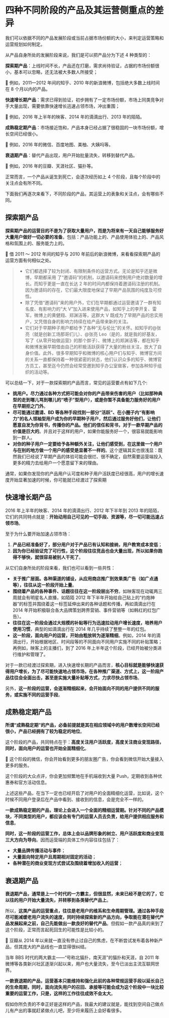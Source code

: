 # 四种不同阶段的产品及其运营侧重点的差异

我们可以依据不同的产品发展阶段或当前占据市场份额的大小，来判定运营策略和运营规划如何制定。

从产品自身所处的发展阶段来说，我们是可以把产品分为下述 4 种类型的：

**探索期产品**：上线时间不长，产品还在打磨，需求尚待验证，占据的市场份额很小，基本可以忽略，还无法被大多数人所接受；

🌰 例如，2011—2012 年间的知乎、2010 年的新浪微博，包括绝大多数上线时间 在 8 个月以内的产品。

**快速增长期产品**：需求已得到验证，初步拥有了一定市场份额，市场上同类竞争对手大量出现，需要依靠快速增长迅速占领市场，冲出重围；

🌰 例如，2016 年上半年的映客、2014 年的滴滴出行、2013 年的陌陌。

**成熟稳定期产品**：市场接近饱和，产品本身已经占据了很稳固的一块市场份额，增长空间已经很小。

🌰 例如，2016 年的微信、百度地图、美柚、大姨吗等。

**衰退期产品**：替代产品出现，用户开始批量流失，转移到替代产品。

🌰 例如，2016 年的豆瓣、天涯社区、猫扑等。

正常而言，一个产品从诞生到死亡，会逐次经历如上 4 个阶段，且每个阶段中的关注点会有所不同。

下面我们再逐次来看下，不同阶段的产品，其运营上的表象和关注点，会有哪些不同。

## 探索期产品

**探索期产品的运营目的不是为了获取大量用户，而是为将来有一天自己能够服务好大量用户做好一切必要的准备**。包括：产品功能上的、产品使用体验上的、产品风格和氛围上的、服务能力上的。

🌰 借 2011 ～ 2012 年间的知乎与 2010 年前后的新浪微博，来看看探索期产品的运营方面有何相似之处。

> - 它们都选择了较为封闭、有限制条件的运营方式。无论是知乎还是微博，早期都采用 了“邀请码”的机制，以邀请码来控制用户绝对数量的增长。而知乎更是一直在长达 2 年的时间内都保持着邀请码注册的机制。因为邀请码的存在，它们最大限度地保证了早期产品氛围的纯度及可控性。
> - 除了凭借“邀请码”来的用户外，它们在早期都通过运营邀请了一群有知名度、有影响力的“大 V”加入进来使用产品，如知乎上的李开复、雷军，微博上的黄健翔、郑渊洁等，这群大 V 既成为了早期产品的忠实用户，又凭借自身的影响力持续在给产品带来新的关注。
> - 它们对于早期种子用户都给予了各种“无与伦比”的关怀。如知乎的@张亮（就是创新工场那哥们儿）、@张亮 Leo（是的，就是我的好基友，写了《从零开始做运营》的那个胖子）、微博上的郑渊洁等，都在知乎和微博发展早期借由自己的积极活跃获得了大量的粉丝关注，放大了自身价值。此外，很多早期知乎和微博的核心用户们与知乎、微博官方间的关系一直都保持着一种很紧密的状态，他们认识众多的知乎、微博官方员工，甚至迄今仍然会经常受邀到知乎办公室做客，参加各种知乎组织的活动等。

可以总结一下，对于一款探索期的产品而言，常见的运营要点有如下几个:

- **挑用户。尽力通过各种方式把可能会对你的产品带来伤害的用户（比如那种典型的走到哪儿骂到哪儿的“喷子”型用户），或是你暂不具备能力服务好的用户在早期拒之门外**。
- **尽可能通过邀请、BD 等各种手段找到一部分“活跃”、在小圈子内“有影响力”的名人领袖型用户成为你的早期种子用户，然后通过服务好他们，让他们愿意自发为你背书，传播你的产品。他们的信任和背书，对于一款早期产品的价值是巨大的**。并且对于这样的用户，如果你能服务好一个，很容易就能影响到一群人。
- **对你的种子用户一定要给予各种额外关注，让他们感受到，在这里做一个用户与在别的地方做一个用户的感受是显著不一样的**。这个逻辑其实也很浅显：既然我们已经说了早期产品的体验可能会很烂、很不确定，自然需要运营端投入更多的精力去给用户一个愿意留下来的理由。

通常，如果你发现你的产品用户认可度和种子用户活跃度已经很高，用户的增长速度开始显著加速的时候，你可能就已经渡过了探索期

## 快速增长期产品

2016 年上半年的映客、2014 年的滴滴出行、2012 年下半年到 2013 年的陌陌，它们的共同特点就是：**开始动用自己可见的一切手段、资源等，尽一切可能迅速占领市场**。

至于为什么要开始加速占领市场：

1. **产品已经准备好了，部分用户对于产品已有认知和接纳，用户教育成本变低**；
2. **因为你已经验证完了可行性，这个阶段往往竞品也会大量出现，所以如果你跑得不够快，就很容易被别人干死了**。

从它们自身所处的阶段来看，我们也可以看到一些共性：

- **关于推广层面。各种渠道的铺设，从应用商店推广到效果类广告（如广点通等），往往从这一阶段开始上量**。
- **围绕着产品的各种事件、话题往往在这一阶段层出不穷**。如映客现在动辄两三周就会有明星名人直播，如陌陌 2012 年下半年开始给自己贴上的“约炮神器”的标签并围绕着这一标签延伸出来的各种话题和传播，再如滴滴出行在 2014 年开始积极联合各大品牌策划跨界营销、事件营销等（如韩红的红包广告）。
- **往往在这一阶段会通过大规模的补贴等行为迅速拉动用户增长速度，培养用户使用习惯**，典型的如滴滴出行在 2014 年几乎持续了整整一年的红包。
- **这一阶段，面向用户的运营，开始由粗放转为逐渐精细**。例如，2014 年的滴滴出行，开始根据地区、时间段等的不同面向不同用户实施不同的补贴策略；再例如，映客上的主播们，到了 2016 年上半年这个阶段，已经开始被分类进行维护和管理了。

对于一款已经渡过探索期，进入快速增长期的产品而言，**核心目标就是能够快速获得用户增长，为了尽可能快速地占领市场，在各种推广渠道、方式上，这一阶段产品往往会全面出击，甚至是实施大量补贴等方式，力求尽快占领市场**。

另外，**这一阶段的运营，会逐渐精细起来，会开始面向不同的用户提供不同的服务，或实施不同的运营手段**。

## 成熟稳定期产品

**所谓“成熟稳定期”的产品，必备前提就是其在相应领域中的用户数增长空间已经很小，产品已经拥有了较为稳定的地位**。

这个阶段的产品，共同特点在于：**高度关注用户活跃度，高度关注商业变现路径，同时，面向用户的运营也开始全面精细化**。

🌰 这个阶段的微信，你会开始看到更多的朋友圈广告，你会看到微信开始大量接入更多的服务。

这个阶段的大众点评，你会更加频繁地在手机端收到大量 Push，定期收到各种优惠券和官方活动信息。

上述这些产品，在当下一定也已经开启了对用户的全面精细化运营，比如说，这个时候不同用户登录后在产品中看到、接收到的信息，会是完全不一样的。

**一款成熟稳定期的产品，理论上会进入一个全面的精细运营期。针对不同的产品模块，不同类型的用户，都应该会有专门的运营人员去负责，给用户提供相应服务和信息**。

**同时，这一阶段的运营工作，总体上会以品牌形象的树立、用户活跃度和商业变现三大方向为导向**。因而运营端的具体工作内容往往包括了：

- **大量品牌传播活动与事件**；
- **大量面向特定用户且周期相对固定的活动**；
- **各种潜在的商业变现方式尝试及围绕着增加收入的运营**；

## 衰退期产品

**衰退期产品，通常是上一个时代的一方霸主，但很显然，未来已经不是它的了，它以往的用户开始大量流失，并转移到各类替代产品上**。

所以，**这类产品的运营重点，往往是老用户的维系和生命周期管理。通过各种手段尽可能减缓老用户流失的速度，同时持续探索新的产品方向，争取能在潜在替代产品发展起来之前，自己先能做出一款良好的替代产品**。但假如一款产品真的来到了这个阶段，正常而言起死回生的可能性是比较小的。

🌰 豆瓣从 2014 年以来就一直没有停止过自己的焦虑，在不断尝试发布着各种新产品，但其庞大的产品线也一直显得很纠结。

当年 BBS 时代的两大霸主——“号称北猫扑，南天涯”的猫扑和天涯，自 2011 年微博等各类新兴社区逐渐兴起以来，用户也大量流失，至今已淡出主流互联网世界。

**一款衰退期的产品，运营基本只能维持和强化此前的各种常规运营手段以延长自己的生命周期，同时，面向流失用户的召回、承接等可能会成为这个阶段中一块比较重要的运营工作，只是，这样的工作往往成效不会太大**。

假如你所负责的不幸正好是这样的产品，我最大的建议就是，能找到空间自己做点儿有产出的事就赶紧做点儿吧，至少将来履历上会好看很多。
